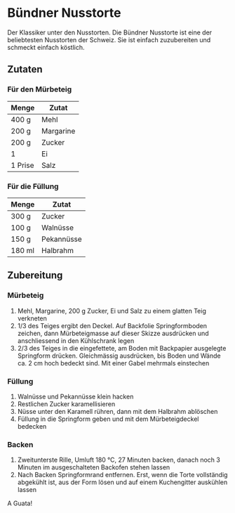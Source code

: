 # Bündner Nusstorte

Der Klassiker unter den Nusstorten. Die Bündner Nusstorte ist eine der beliebtesten Nusstorten der Schweiz. Sie ist einfach zuzubereiten und schmeckt einfach köstlich.

## Zutaten

### Für den Mürbeteig

| Menge | Zutat |
| --- | --- |
| 400 g | Mehl |
| 200 g | Margarine |
| 200 g | Zucker |
| 1 | Ei |
| 1 Prise | Salz |

### Für die Füllung

| Menge | Zutat |
| --- | --- |
| 300 g | Zucker |
| 100 g | Walnüsse |
| 150 g | Pekannüsse |
| 180 ml | Halbrahm |

## Zubereitung

### Mürbeteig

1. Mehl, Margarine, 200 g Zucker, Ei und Salz zu einem glatten Teig verkneten
2. 1/3 des Teiges ergibt den Deckel. Auf Backfolie Springformboden zeichen, dann Mürbeteigmasse auf dieser Skizze ausdrücken und anschliessend in den Kühlschrank legen
3. 2/3 des Teiges in die eingefettete, am Boden mit Backpapier ausgelegte Springform drücken. Gleichmässig ausdrücken, bis Boden und Wände ca. 2 cm hoch bedeckt sind. Mit einer Gabel mehrmals einstechen

### Füllung

1. Walnüsse und Pekannüsse klein hacken
2. Restlichen Zucker karamellisieren
3. Nüsse unter den Karamell rühren, dann mit dem Halbrahm ablöschen
4. Füllung in die Springform geben und mit dem Mürbeteigdeckel bedecken

### Backen

1. Zweitunterste Rille, Umluft 180 °C, 27 Minuten backen, danach noch 3 Minuten im ausgeschalteten Backofen stehen lassen
2. Nach Backen Springformrand entfernen. Erst, wenn die Torte vollständig abgekühlt ist, aus der Form lösen und auf einem Kuchengitter auskühlen lassen

A Guata!

